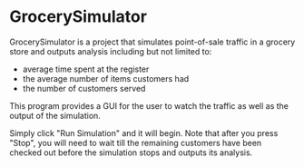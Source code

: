 # GrocerySimulator

GrocerySimulator is a project that simulates point-of-sale traffic in a grocery store and outputs analysis including but not limited to:

* average time spent at the register 
* the average number of items customers had 
* the number of customers served

This program provides a GUI for the user to watch the traffic as well as the output of the simulation.

Simply click "Run Simulation" and it will begin. 
Note that after you press "Stop", you will need to wait till the remaining customers have been checked out before the simulation stops and outputs its analysis.

